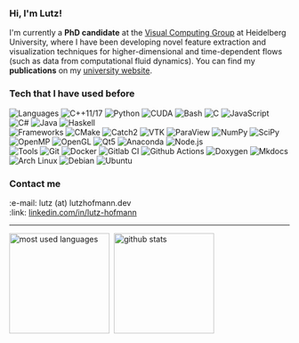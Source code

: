 
<h3>Hi, I'm Lutz!</h3>

I'm currently a **PhD candidate** at the [Visual Computing Group](https://vcg.iwr.uni-heidelberg.de/) at Heidelberg University, where I have been developing novel feature extraction and visualization techniques for higher-dimensional and time-dependent flows (such as data from computational fluid dynamics).
You can find my **publications** on my [university website](https://vcg.iwr.uni-heidelberg.de/people/hofmann/).


<h3>Tech that I have used before</h3>

![Languages](https://img.shields.io/static/v1?label=&message=Languages:&color=005896&style=flat-square)
![C++11/17](https://img.shields.io/static/v1?logo=cplusplus&label=&message=C%2B%2B11/17&color=333&style=flat-square&link=)
![Python](https://img.shields.io/static/v1?logo=python&label=&message=Python&color=333&style=flat-square&link=)
![CUDA](https://img.shields.io/static/v1?logo=nvidia&label=&message=CUDA&color=333&style=flat-square&link=)
![Bash](https://img.shields.io/static/v1?logo=gnubash&label=&message=Bash&color=333&style=flat-square&link=)
![C](https://img.shields.io/static/v1?logo=c&label=&message=C&color=333&style=flat-square&link=)
![JavaScript](https://img.shields.io/static/v1?logo=javascript&label=&message=JavaScript&color=333&style=flat-square&link=)
![C#](https://img.shields.io/static/v1?logo=csharp&label=&message=C%23&color=333&style=flat-square&link=)
![Java](https://img.shields.io/static/v1?logo=java&label=&message=Java&color=333&style=flat-square&link=)
![Haskell](https://img.shields.io/static/v1?logo=haskell&label=&message=Haskell&color=333&style=flat-square&link=)
<br/>
![Frameworks](https://img.shields.io/static/v1?label=&message=Frameworks:&color=005896&style=flat-square)
![CMake](https://img.shields.io/static/v1?logo=CMake&label=&message=CMake&color=333&style=flat-square&link=)
![Catch2](https://img.shields.io/static/v1?logo=Catch2&label=&message=Catch2&color=333&style=flat-square&link=)
![VTK](https://img.shields.io/static/v1?logo=VTK&label=&message=VTK&color=333&style=flat-square&link=)
![ParaView](https://img.shields.io/static/v1?logo=ParaView&label=&message=ParaView&color=333&style=flat-square&link=)
![NumPy](https://img.shields.io/static/v1?logo=NumPy&label=&message=NumPy&color=333&style=flat-square&link=)
![SciPy](https://img.shields.io/static/v1?logo=SciPy&label=&message=SciPy&color=333&style=flat-square&link=)
![OpenMP](https://img.shields.io/static/v1?logo=OpenMP&label=&message=OpenMP&color=333&style=flat-square&link=)
![OpenGL](https://img.shields.io/static/v1?logo=OpenGL&label=&message=OpenGL&color=333&style=flat-square&link=)
![Qt5](https://img.shields.io/static/v1?logo=Qt&label=&message=Qt5&color=333&style=flat-square&link=)
![Anaconda](https://img.shields.io/static/v1?logo=Anaconda&label=&message=Anaconda&color=333&style=flat-square&link=)
![Node.js](https://img.shields.io/static/v1?logo=Node.js&label=&message=Node.js&color=333&style=flat-square&link=)
<br/>
![Tools](https://img.shields.io/static/v1?label=&message=Tools:&color=005896&style=flat-square)
![Git](https://img.shields.io/static/v1?logo=Git&label=&message=Git&color=333&style=flat-square&link=)
![Docker](https://img.shields.io/static/v1?logo=Docker&label=&message=Docker&color=333&style=flat-square&link=)
![Gitlab CI](https://img.shields.io/static/v1?logo=Gitlab&label=&message=Gitlab+CI&color=333&style=flat-square&link=)
![Github Actions](https://img.shields.io/static/v1?logo=Github&label=&message=Github+Actions&color=333&style=flat-square&link=)
![Doxygen](https://img.shields.io/static/v1?logo=Doxygen&label=&message=Doxygen&color=333&style=flat-square&link=)
![Mkdocs](https://img.shields.io/static/v1?logo=Mkdocs&label=&message=Mkdocs&color=333&style=flat-square&link=)
![Arch Linux](https://img.shields.io/static/v1?logo=ArchLinux&label=&message=Arch+Linux&color=333&style=flat-square&link=)
![Debian](https://img.shields.io/static/v1?logo=Debian&label=&message=Debian&color=333&style=flat-square&link=)
![Ubuntu](https://img.shields.io/static/v1?logo=Ubuntu&label=&message=Ubuntu&color=333&style=flat-square&link=)


<h3>Contact me</h3>
:e-mail: lutz (at) lutzhofmann.dev <br/>
:link: <a href="https://www.linkedin.com/in/lutz-hofmann">linkedin.com/in/lutz-hofmann</a>

<hr />
<a href="#"><img align="top" alt="most used languages" src="https://github-readme-stats.vercel.app/api/top-langs/?username=lhofmann&langs_count=8&layout=compact&theme=tokyonight" height="180px" /></a>&nbsp;
<a href="#"><img align="top" alt="github stats" src="https://github-readme-stats.vercel.app/api?username=lhofmann&show_icons=true&theme=tokyonight" height="180px" /></a>
